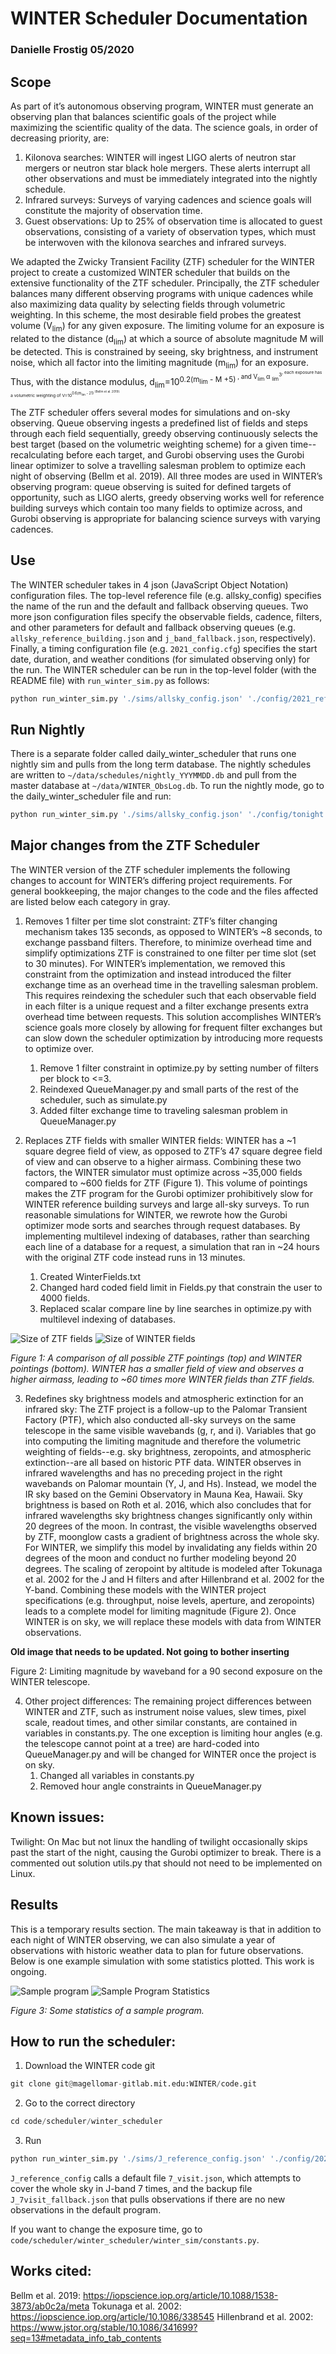 # WINTER Scheduler Documentation
### Danielle Frostig 05/2020 


## Scope 

As part of it’s autonomous observing program, WINTER must generate an observing plan that balances scientific goals of the project while maximizing the scientific quality of the data. The science goals, in order of decreasing priority, are:

1.	Kilonova searches: WINTER will ingest LIGO alerts of neutron star mergers or neutron star black hole mergers. These alerts interrupt all other observations and must be immediately integrated into the nightly schedule. 
2.	Infrared surveys: Surveys of varying cadences and science goals will constitute the majority of observation time.
3.	Guest observations: Up to 25% of observation time is allocated to guest observations, consisting of a variety of observation types, which must be interwoven with the kilonova searches and infrared surveys.

We adapted the Zwicky Transient Facility (ZTF) scheduler for the WINTER project to create a customized WINTER scheduler that builds on the extensive functionality of the ZTF scheduler. Principally, the ZTF scheduler balances many different observing programs with unique cadences while also maximizing data quality by selecting fields through volumetric weighting. In this scheme, the most desirable field probes the greatest volume (V<sub>lim</sub>) for any given exposure. The limiting volume for an exposure is related to the distance (d<sub>lim</sub>) at which a source of absolute magnitude M will be detected. This is constrained by seeing, sky brightness, and instrument noise, which all factor into the limiting magnitude (m<sub>lim</sub>) for an exposure. Thus, with the distance modulus, d<sub>lim</sub>=10<sup>0.2(m<sub>lim</sub> - M +5)<sup> , and V<sub>lim</sub>  α <sub>lim</sub><sup>3<sup>, each exposure has a volumetric weighting of V=10<sup>0.6(m<sub>lim</sub> - 21)<sup> (Bellm et al. 2019). 

The ZTF scheduler offers several modes for simulations and on-sky observing. Queue observing ingests a predefined list of fields and steps through each field sequentially, greedy observing continuously selects the best target (based on the volumetric weighting scheme) for a given time--recalculating before each target, and Gurobi observing uses the Gurobi linear optimizer to solve a travelling salesman problem to optimize each night of observing (Bellm et al. 2019). All three modes are used in WINTER’s observing program: queue observing is suited for defined targets of opportunity, such as LIGO alerts, greedy observing works well for reference building surveys which contain too many fields to optimize across, and Gurobi observing is appropriate for balancing science surveys with varying cadences. 
   



## Use 

The WINTER scheduler takes in 4 json (JavaScript Object Notation) configuration files. The top-level reference file (e.g. allsky_config) specifies the name of the run and the default and fallback observing queues. Two more json configuration files specify the observable fields, cadence, filters, and other parameters for default and fallback observing queues (e.g. `allsky_reference_building.json` and `j_band_fallback.json`, respectively). Finally, a timing configuration file (e.g. `2021_config.cfg`) specifies the start date, duration, and weather conditions (for simulated observing only) for the run. The WINTER scheduler can be run in the top-level folder (with the README file) with `run_winter_sim.py` as follows:

``` python
python run_winter_sim.py './sims/allsky_config.json' './config/2021_reference.cfg'
```

## Run Nightly

There is a separate folder called daily_winter_scheduler that runs one nightly sim and pulls from the long term database. The nightly schedules are written to `~/data/schedules/nightly_YYYMMDD.db` and pull from the master database at `~/data/WINTER_ObsLog.db`. To run the nightly mode, go to the daily_winter_scheduler file and run:
``` python
python run_winter_sim.py './sims/allsky_config.json' './config/tonight.cfg'
```
## Major changes from the ZTF Scheduler

The WINTER version of the ZTF scheduler implements the following changes to account for WINTER’s differing project requirements. For general bookkeeping, the major changes to the code and the files affected are listed below each category in gray. 

1.	Removes 1 filter per time slot constraint: ZTF’s filter changing mechanism takes 135 seconds, as opposed to WINTER’s ~8 seconds, to exchange passband filters. Therefore, to minimize overhead time and simplify optimizations ZTF is constrained to one filter per time slot (set to 30 minutes). For WINTER’s implementation, we removed this constraint from the optimization and instead introduced the filter exchange time as an overhead time in the travelling salesman problem. This requires reindexing the scheduler such that each observable field in each filter is a unique request and a filter exchange presents extra overhead time between requests. This solution accomplishes WINTER’s science goals more closely by allowing for frequent filter exchanges but can slow down the scheduler optimization by introducing more requests to optimize over.
    1.	Remove 1 filter constraint in optimize.py by setting number of filters per block to <=3. 
    2.	Reindexed QueueManager.py and small parts of the rest of the scheduler, such as simulate.py
    3.	Added filter exchange time to traveling salesman problem in QueueManager.py 

2.	Replaces ZTF fields with smaller WINTER fields: WINTER has a ~1 square degree field of view, as opposed to ZTF’s 47 square degree field of view and can observe to a higher airmass. Combining these two factors, the WINTER simulator must optimize across ~35,000 fields compared to ~600 fields for ZTF (Figure 1). This volume of pointings makes the ZTF program for the Gurobi optimizer prohibitively slow for WINTER reference building surveys and large all-sky surveys. To run reasonable simulations for WINTER, we rewrote how the Gurobi optimizer mode sorts and searches through request databases. By implementing multilevel indexing of databases, rather than searching each line of a database for a request, a simulation that ran in ~24 hours with the original ZTF code instead runs in 13 minutes.    
    1.	Created WinterFields.txt
    2.	Changed hard coded field limit in Fields.py that constrain the user to 4000 fields. 
    3.	Replaced scalar compare line by line searches in optimize.py with multilevel indexing of databases. 

![Size of ZTF fields](images/ZTF_fields.png "ZTF Fields")
![Size of WINTER fields](images/WINTER_fields.png "WINTER Fields")


*Figure 1: A comparison of all possible ZTF pointings (top) and WINTER pointings (bottom). WINTER has a smaller field of view and observes a higher airmass, leading to ~60 times more WINTER fields than ZTF fields.*

3.	Redefines sky brightness models and atmospheric extinction for an infrared sky:
The ZTF project is a follow-up to the Palomar Transient Factory (PTF), which also conducted all-sky surveys on the same telescope in the same visible wavebands (g, r, and i). Variables that go into computing the limiting magnitude and therefore the volumetric weighting of fields--e.g. sky brightness, zeropoints, and atmospheric extinction--are all based on historic PTF data. WINTER observes in infrared wavelengths and has no preceding project in the right wavebands on Palomar mountain (Y, J, and Hs). Instead, we model the IR sky based on the Gemini Observatory in Mauna Kea, Hawaii. Sky brightness is based on Roth et al. 2016, which also concludes that for infrared wavelengths sky brightness changes significantly only within 20 degrees of the moon. In contrast, the visible wavelengths observed by ZTF, moonglow casts a gradient of brightness across the whole sky. For WINTER, we simplify this model by invalidating any fields within 20 degrees of the moon and conduct no further modeling beyond 20 degrees. The scaling of zeropoint by altitude is modeled after Tokunaga et al. 2002 for the J and H filters and after Hillenbrand et al. 2002 for the Y-band. Combining these models with the WINTER project specifications (e.g. throughput, noise levels, aperture, and zeropoints) leads to a complete model for limiting magnitude (Figure 2). Once WINTER is on sky, we will replace these models with data from WINTER observations. 

**Old image that needs to be updated. Not going to bother inserting** 

Figure 2: Limiting magnitude by waveband for a 90 second exposure on the WINTER telescope.

4.	Other project differences: The remaining project differences between WINTER and ZTF, such as instrument noise values, slew times, pixel scale, readout times, and other similar constants, are contained in variables in constants.py. The one exception is limiting hour angles (e.g. the telescope cannot point at a tree) are hard-coded into QueueManager.py and will be changed for WINTER once the project is on sky. 
    1.	Changed all variables in constants.py
    2.	Removed hour angle constraints in QueueManager.py 



## Known issues:

Twilight: On Mac but not linux the handling of twilight occasionally skips past the start of the night, causing the Gurobi optimizer to break. There is a commented out solution utils.py that should not need to be implemented on Linux. 


## Results

This is a temporary results section. The main takeaway is that in addition to each night of WINTER observing, we can also simulate a year of observations with historic weather data to plan for future observations. Below is one example simulation with some statistics plotted. This work is ongoing.   

![Sample program](images/sample_prog.png "Sample program")
![Sample Program Statistics](images/sample_stats.png "Sample Program Statistics")


*Figure 3: Some statistics of a sample program.*

## How to run the scheduler:

1.  Download the WINTER code git
``` python
git clone git@magellomar-gitlab.mit.edu:WINTER/code.git
``` 
2. Go to the correct directory
``` python
cd code/scheduler/winter_scheduler
``` 
3. Run
``` python
python run_winter_sim.py './sims/J_reference_config.json' './config/2021_reference.cfg'
```
`J_reference_config` calls a default file `7_visit.json`, which attempts to cover the whole sky in J-band 7 times, and the backup file `J_7visit_fallback.json` that pulls observations if there are no new observations in the default program.

If you want to change the exposure time, go to `code/scheduler/winter_scheduler/winter_sim/constants.py`. 


## Works cited:

Bellm et al. 2019: https://iopscience.iop.org/article/10.1088/1538-3873/ab0c2a/meta
Tokunaga et al. 2002: https://iopscience.iop.org/article/10.1086/338545
Hillenbrand et al. 2002: https://www.jstor.org/stable/10.1086/341699?seq=13#metadata_info_tab_contents


